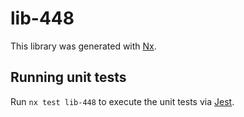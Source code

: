 # lib-448

This library was generated with [Nx](https://nx.dev).

## Running unit tests

Run `nx test lib-448` to execute the unit tests via [Jest](https://jestjs.io).
